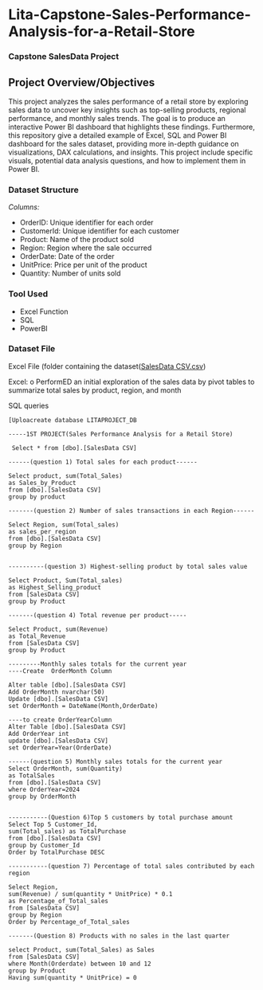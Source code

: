 # Lita-Capstone-Sales-Performance-Analysis-for-a-Retail-Store

### Capstone SalesData Project

## Project Overview/Objectives

This project analyzes the sales performance of a retail store by exploring sales data to uncover key insights such as top-selling products, regional
performance, and monthly sales trends. The goal is to produce an interactive Power BI
dashboard that highlights these findings. Furthermore, this repository give a detailed example of Excel, SQL and  Power BI dashboard for the sales dataset, providing more in-depth guidance on visualizations, DAX calculations, and insights. This project include specific visuals, potential data analysis questions, and how to implement them in Power BI.

### Dataset Structure

*Columns:*
- OrderID: Unique identifier for each order
- CustomerId: Unique identifier for each customer
- Product: Name of the product sold
- Region: Region where the sale occurred
- OrderDate: Date of the order
- UnitPrice: Price per unit of the product
- Quantity: Number of units sold

### Tool Used
* Excel Function
* SQL
* PowerBI


### Dataset File
Excel File (folder containing the dataset([SalesData CSV.csv](https://github.com/user-attachments/files/17621528/SalesData.CSV.csv))

Excel:
o PerformED an initial exploration of the sales data by pivot tables to summarize
total sales by product, region, and month


SQL queries

```
[Uploacreate database LITAPROJECT_DB

-----1ST PROJECT(Sales Performance Analysis for a Retail Store)

 Select * from [dbo].[SalesData CSV]

------(question 1) Total sales for each product------

Select product, sum(Total_Sales)
as Sales_by_Product 
from [dbo].[SalesData CSV]
group by product

-------(question 2) Number of sales transactions in each Region------

Select Region, sum(Total_sales)
as sales_per_region
from [dbo].[SalesData CSV]
group by Region


----------(question 3) Highest-selling product by total sales value

Select Product, Sum(Total_sales)
as Highest_Selling_product 
from [SalesData CSV]
group by Product

-------(question 4) Total revenue per product-----

Select Product, sum(Revenue) 
as Total_Revenue 
from [SalesData CSV] 
group by Product

---------Monthly sales totals for the current year
----Create	OrderMonth Column

Alter table [dbo].[SalesData CSV]
Add OrderMonth nvarchar(50)
Update [dbo].[SalesData CSV]
set OrderMonth = DateName(Month,OrderDate)

----to create OrderYearColumn
Alter Table [dbo].[SalesData CSV]
Add OrderYear int
update [dbo].[SalesData CSV]
set OrderYear=Year(OrderDate)

------(question 5) Monthly sales totals for the current year
Select OrderMonth, sum(Quantity)
as TotalSales
from [dbo].[SalesData CSV]
where OrderYear=2024
group by OrderMonth


-----------(Question 6)Top 5 customers by total purchase amount
Select Top 5 Customer_Id, 
sum(Total_sales) as TotalPurchase
from [dbo].[SalesData CSV]
group by Customer_Id
Order by TotalPurchase DESC

-----------(question 7) Percentage of total sales contributed by each region

Select Region,
sum(Revenue) / sum(quantity * UnitPrice) * 0.1
as Percentage_of_Total_sales
from [SalesData CSV]
group by Region
Order by Percentage_of_Total_sales

-------(Question 8) Products with no sales in the last quarter

select Product, sum(Total_Sales) as Sales
from [SalesData CSV]
where Month(Orderdate) between 10 and 12
group by Product
Having sum(quantity * UnitPrice) = 0 
```


